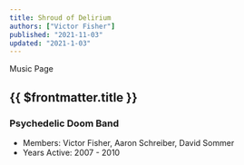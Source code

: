 ```yaml
---
title: Shroud of Delirium
authors: ["Victor Fisher"]
published: "2021-11-03"
updated: "2021-1-03"
---
```


<g-link to="/music">Music Page</g-link>

## {{ $frontmatter.title }}

### Psychedelic Doom Band

* Members: Victor Fisher, Aaron Schreiber, David Sommer
* Years Active: 2007 - 2010
